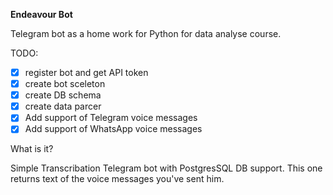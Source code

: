 **Endeavour Bot**

Telegram bot as a home work for Python for data analyse course.

TODO:

* [X] register bot and get API token
* [X] create bot sceleton
* [X] create DB schema
* [X] create data parcer
* [X] Add support of Telegram voice messages
* [X] Add support of WhatsApp voice messages

What is it? 

Simple Transcribation Telegram bot with PostgresSQL DB support. This one returns text of the voice messages you've sent him.
